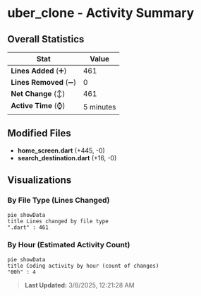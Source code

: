 # uber_clone - Activity Summary 

## Overall Statistics

| Stat                   | Value                                                             |
| ---------------------- | ----------------------------------------------------------------- |
| **Lines Added** (➕)   | 461                                          |
| **Lines Removed** (➖) | 0                                        |
| **Net Change** (↕)    | 461                |
| **Active Time** (⌚)   | 5 minutes |


## Modified Files
- **home_screen.dart** (+445, -0)
- **search_destination.dart** (+16, -0)

## Visualizations

### By File Type (Lines Changed)

```mermaid
pie showData
title Lines changed by file type
".dart" : 461
```

### By Hour (Estimated Activity Count)

```mermaid
pie showData
title Coding activity by hour (count of changes)
"00h" : 4
```


> **Last Updated:** 3/8/2025, 12:21:28 AM